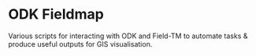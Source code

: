 # ODK Fieldmap

Various scripts for interacting with ODK and
Field-TM to automate tasks & produce useful outputs for
GIS visualisation.

